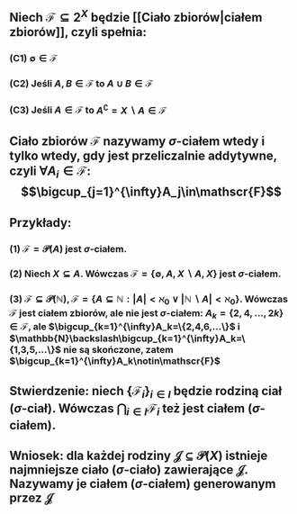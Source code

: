 ## Niech $\mathscr{F}\subseteq 2^X$ będzie [[Ciało zbiorów|ciałem zbiorów]], czyli spełnia:
### (C1) $\emptyset \in \mathscr{F}$
### (C2) Jeśli $A,B \in \mathcal{F}$ to $A\cup B \in \mathscr{F}$
### (C3) Jeśli $A  \in \mathscr{F}$ to $A^{\complement}=X\backslash A \in \mathscr{F}$ 
## Ciało zbiorów $\mathscr{F}$ nazywamy **$\sigma$-ciałem** wtedy i tylko wtedy, gdy jest **przeliczalnie addytywne**, czyli $\forall A_i \in \mathscr{F}$: $$\bigcup_{j=1}^{\infty}A_j\in\mathscr{F}$$
## **Przykłady**:
### (1) $\mathscr{F}=\mathcal{P}(A)$ jest $\sigma$-ciałem.
### (2) Niech $X\subseteq{A}$. Wówczas $\mathscr{F} = \{\emptyset,A,X\backslash{A}, X\}$  jest $\sigma$-ciałem.
### (3) $\mathscr{F} \subseteq\mathcal{P}(\mathbb{N}), \mathscr{F}=\{A\subseteq\mathbb{N}:|A|<\aleph_0 \vee|\mathbb{N}\backslash A|<\aleph_0\}$. Wówczas $\mathcal{F}$ jest ciałem zbiorów, ale nie jest $\sigma$-ciałem: $A_k=\{2,4,...,2k\}\in\mathcal{F}$, ale  $\bigcup_{k=1}^{\infty}A_k=\{2,4,6,...\}$ i $\mathbb{N}\backslash\bigcup_{k=1}^{\infty}A_k=\{1,3,5,...\}$ nie są skończone, zatem $\bigcup_{k=1}^{\infty}A_k\notin\mathscr{F}$
## **Stwierdzenie**: niech $\{\mathscr{F}_i\}_{i\in{}I}$ będzie rodziną ciał ($\sigma$-ciał).  Wówczas $\bigcap_{i\in I}\mathcal{F}_i$ też jest ciałem ($\sigma$-ciałem).
## **Wniosek**: dla każdej rodziny $\mathcal{J}\subseteq\mathcal{P}(X)$ istnieje najmniejsze ciało ($\sigma$-ciało) zawierające $\mathcal{J}$. Nazywamy je **ciałem ($\sigma$-ciałem) generowanym przez $\mathcal{J}$**
